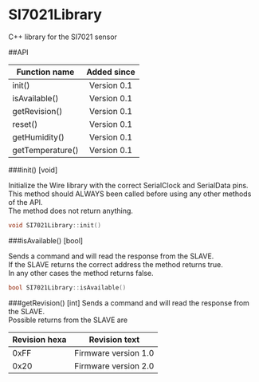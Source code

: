 # SI7021Library
C++ library for the SI7021 sensor



##API

| Function name    | Added since   | 
| -------------    |:-------------:| 
| init()           | Version 0.1   |
| isAvailable()    | Version 0.1   |
| getRevision()    | Version 0.1   |
| reset()          | Version 0.1   |
| getHumidity()    | Version 0.1   |
| getTemperature() | Version 0.1   |


###init() [void]

Initialize the Wire library with the correct SerialClock and SerialData pins.  
This method should ALWAYS been called before using any other methods of the API. <br />
The method does not return anything.

```C++
void SI7021Library::init()
```

###isAvailable() [bool]

Sends a command and will read the response from the SLAVE. <br />
If the SLAVE returns the correct address the method returns true. <br />
In any other cases the method returns false.

```C++
bool SI7021Library::isAvailable()
```

###getRevision() [int]
Sends a command and will read the response from the SLAVE. <br />
Possible returns from the SLAVE are <br />

| Revision hexa    | Revision text   | 
| -------------    |:-------------:| 
| 0xFF             | Firmware version 1.0  |
| 0x20             | Firmware version 2.0  |
